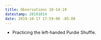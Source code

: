 ```yaml
---
title: Observations 10-14-19
datestamp: 20191014
date: 2019-10-17 17:59:00 -05:00
---
```


- Practicing the left-handed Purdie Shuffle.
